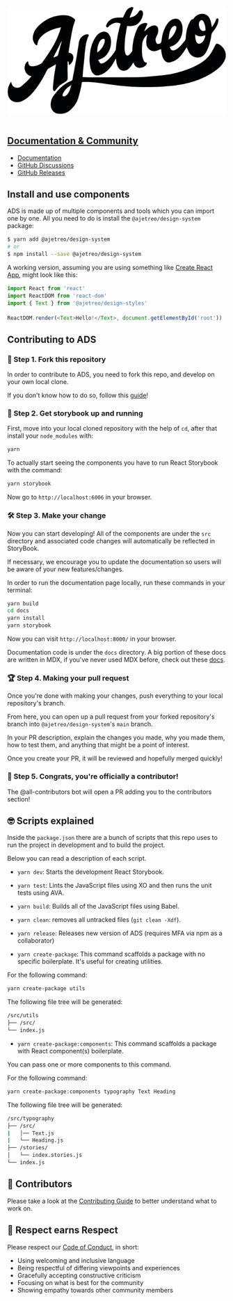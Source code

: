 <div align="center">
  <a href="https://github.com/ajetreo">
    <img src="./src/public/images/logo-full.svg" alt="A Design System of polished React components that work out of the box.">
	<br>
  <br>
</div>

## Documentation & Community

- [Documentation](https://design-system.ajetreo.co/)
- [GitHub Discussions](https://github.com/ajetreo/design-system/discussions)
- [GitHub Releases](https://github.com/ajetreo/design-system/releases)

## Install and use components

ADS is made up of multiple components and tools which you can import one by one. All you need to do is install the
`@ajetreo/design-system` package:

```sh
$ yarn add @ajetreo/design-system
# or
$ npm install --save @ajetreo/design-system
```

A working version, assuming you are using something like
[Create React App](https://github.com/facebookincubator/create-react-app), might look like this:

```js
import React from 'react'
import ReactDOM from 'react-dom'
import { Text } from '@ajetreo/design-styles'

ReactDOM.render(<Text>Hello!</Text>, document.getElementById('root'))
```

## Contributing to ADS

### 🍴 Step 1. Fork this repository

In order to contribute to ADS, you need to fork this repo, and develop on your own local clone.

If you don't know how to do so, follow this
[guide](https://help.github.com/en/github/getting-started-with-github/fork-a-repo)!

### 📖 Step 2. Get storybook up and running

First, move into your local cloned repository with the help of `cd`, after that install your `node_modules` with:

```sh
yarn
```

To actually start seeing the components you have to run React Storybook with the command:

```sh
yarn storybook
```

Now go to `http://localhost:6006` in your browser.

### 🛠 Step 3. Make your change

Now you can start developing! All of the components are under the `src` directory and associated code changes will
automatically be reflected in StoryBook.

If necessary, we encourage you to update the documentation so users will be aware of your new features/changes.

In order to run the documentation page locally, run these commands in your terminal:

```sh
yarn build
cd docs
yarn install
yarn storybook
```

Now you can visit `http://localhost:8000/` in your browser.

Documentation code is under the `docs` directory. A big portion of these docs are written in MDX, if you've never used MDX
before, check out these [docs](https://mdxjs.com/getting-started).

### 🏆 Step 4. Making your pull request

Once you're done with making your changes, push everything to your local repository's branch.

From here, you can open up a pull request from your forked repository's branch into `@ajetreo/design-system`'s `main` branch.

In your PR description, explain the changes you made, why you made them, how to test them, and anything that might be a point
of interest.

Once you create your PR, it will be reviewed and hopefully merged quickly!

### 🥂 Step 5. Congrats, you're officially a contributor!

The @all-contributors bot will open a PR adding you to the contributors section!

## 🤓 Scripts explained

Inside the `package.json` there are a bunch of scripts that this repo uses to run the project in development and to build the
project.

Below you can read a description of each script.

- `yarn dev`: Starts the development React Storybook.

- `yarn test`: Lints the JavaScript files using XO and then runs the unit tests using AVA.

- `yarn build`: Builds all of the JavaScript files using Babel.

- `yarn clean`: removes all untracked files (`git clean -Xdf`).

- `yarn release`: Releases new version of ADS (requires MFA via npm as a collaborator)

- `yarn create-package`: This command scaffolds a package with no specific boilerplate. It's useful for creating utilities.

For the following command:

```sh
yarn create-package utils
```

The following file tree will be generated:

```sh
/src/utils
├── /src/
└── index.js
```

- `yarn create-package:components`: This command scaffolds a package with React component(s) boilerplate.

You can pass one or more components to this command.

For the following command:

```sh
yarn create-package:components typography Text Heading
```

The following file tree will be generated:

```sh
/src/typography
├── /src/
|   │── Text.js
|   └── Heading.js
├── /stories/
│   └── index.stories.js
└── index.js
```

## 🎉 Contributors

Please take a look at the [Contributing Guide](.github/CONTRIBUTING.md) to better understand what to work on.

## 👏 Respect earns Respect

Please respect our [Code of Conduct](.github/CODE_OF_CONDUCT.md), in short:

- Using welcoming and inclusive language
- Being respectful of differing viewpoints and experiences
- Gracefully accepting constructive criticism
- Focusing on what is best for the community
- Showing empathy towards other community members
